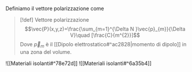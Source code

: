 Definiamo il vettore polarizzazione come
>[!def] Vettore polarizzazione
>$$\vec{P}(x,y,z)=\frac{\sum_{m=1}^{\Delta N }\vec{p}_{m}}{\Delta V}\quad [\frac{C}{m^{2}}]$$
>Dove $\vec{p}_{m}$ è il [[Dipolo elettrostatico#^ac2828|momento di dipolo]] in una zona del volume.
>

![[Materiali isolanti#^78e72d]]
![[Materiali isolanti#^6a35b4]]
